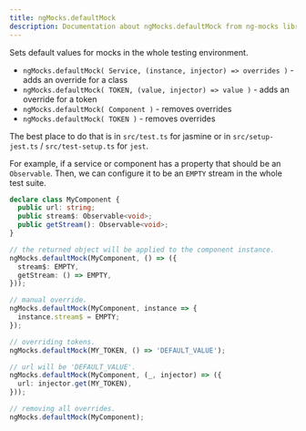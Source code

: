 ```yaml
---
title: ngMocks.defaultMock
description: Documentation about ngMocks.defaultMock from ng-mocks library
---
```


Sets default values for mocks in the whole testing environment.

- `ngMocks.defaultMock( Service, (instance, injector) => overrides )` - adds an override for a class
- `ngMocks.defaultMock( TOKEN, (value, injector) => value )` - adds an override for a token
- `ngMocks.defaultMock( Component )` - removes overrides
- `ngMocks.defaultMock( TOKEN )` - removes overrides

The best place to do that is in `src/test.ts` for jasmine or in `src/setup-jest.ts` / `src/test-setup.ts` for `jest`.

For example, if a service or component has a property that should be an `Observable`.
Then, we can configure it to be an `EMPTY` stream in the whole test suite.

```ts
declare class MyComponent {
  public url: string;
  public stream$: Observable<void>;
  public getStream(): Observable<void>;
}
```

```ts title="src/test.ts"
// the returned object will be applied to the component instance.
ngMocks.defaultMock(MyComponent, () => ({
  stream$: EMPTY,
  getStream: () => EMPTY,
}));

// manual override.
ngMocks.defaultMock(MyComponent, instance => {
  instance.stream$ = EMPTY;
});

// overriding tokens.
ngMocks.defaultMock(MY_TOKEN, () => 'DEFAULT_VALUE');

// url will be 'DEFAULT_VALUE'.
ngMocks.defaultMock(MyComponent, (_, injector) => ({
  url: injector.get(MY_TOKEN),
}));

// removing all overrides.
ngMocks.defaultMock(MyComponent);
```

